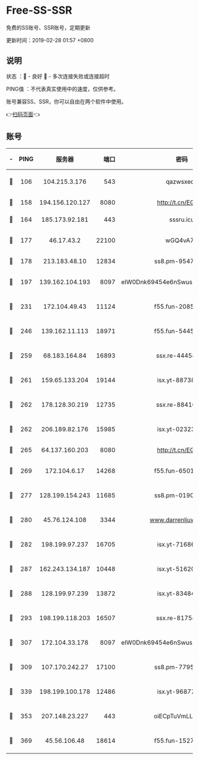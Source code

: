 # Free-SS-SSR

免费的SS账号、SSR账号，定期更新

更新时间：2019-02-28 01:57 +0800

## 说明

状态     ：🙂 - 良好 🙁 - 多次连接失败或连接超时

PING值   ：不代表真实使用中的速度，仅供参考。

账号兼容SS、SSR，你可以自由在两个软件中使用。

👉[扫码页面](https://liesauer.github.io/free-ss-ssr.github.io/)👈

## 账号

|-|PING|服务器|端口|密码|加密方式|区域|
|:----:|:----:|:-----:|-----:|:----:|:----:|:----:|
|🙂|106|104.215.3.176|543|qazwsxedc|aes-256-gcm|JP|
|🙂|158|194.156.120.127|8080|http://t.cn/EGJIyrl|rc4-md5|RU|
|🙂|164|185.173.92.181|443|sssru.icu|rc4-md5|RU|
|🙂|177|46.17.43.2|22100|wGQ4vA7D|aes-256-gcm|RU|
|🙂|178|213.183.48.10|12834|ss8.pm-95470705|rc4-md5|RU|
|🙂|197|139.162.104.193|8097|eIW0Dnk69454e6nSwuspv9DmS201tQ0D|aes-256-cfb|JP|
|🙂|231|172.104.49.43|11124|f55.fun-20858205|aes-256-cfb|SG|
|🙂|246|139.162.11.113|18971|f55.fun-54452704|aes-256-cfb|SG|
|🙂|259|68.183.164.84|16893|ssx.re-44458033|aes-256-cfb|US|
|🙂|261|159.65.133.204|19144|isx.yt-88738711|aes-256-cfb|SG|
|🙂|262|178.128.30.219|12735|ssx.re-88416834|aes-256-cfb|SG|
|🙂|262|206.189.82.176|15985|isx.yt-02323158|aes-256-cfb|SG|
|🙂|265|64.137.160.203|8080|http://t.cn/EGJIyrl|rc4-md5|CA|
|🙂|269|172.104.6.17|14268|f55.fun-65015566|aes-256-cfb|US|
|🙂|277|128.199.154.243|11685|ss8.pm-01906462|aes-256-cfb|SG|
|🙂|280|45.76.124.108|3344|www.darrenliuwei.com|aes-256-cfb|AU|
|🙂|282|198.199.97.237|16705|isx.yt-71686489|aes-256-cfb|US|
|🙂|287|162.243.134.187|10448|isx.yt-51620618|aes-256-cfb|US|
|🙂|288|128.199.97.239|13872|isx.yt-83484213|aes-256-cfb|SG|
|🙂|293|198.199.118.203|16507|ssx.re-81754626|aes-256-cfb|US|
|🙂|307|172.104.33.178|8097|eIW0Dnk69454e6nSwuspv9DmS201tQ0D|aes-256-cfb|SG|
|🙂|309|107.170.242.27|17100|ss8.pm-77954051|aes-256-cfb|US|
|🙂|339|198.199.100.178|12486|isx.yt-96877490|aes-256-cfb|US|
|🙂|353|207.148.23.227|443|oiECpTuVmLLxk4Ts|aes-256-cfb|US|
|🙂|369|45.56.106.48|18614|f55.fun-15279736|aes-256-cfb|US|
